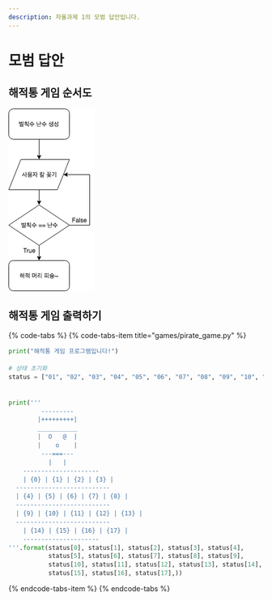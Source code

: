 ```yaml
---
description: 자율과제 1의 모범 답안입니다.
---
```


# 모범 답안

## 해적통 게임 순서도

![&#xD574;&#xC801;&#xD1B5; &#xAC8C;&#xC784; &#xC21C;&#xC11C;&#xB3C4;](../../.gitbook/assets/image%20%2889%29.png)

## 해적통 게임 출력하기

{% code-tabs %}
{% code-tabs-item title="games/pirate\_game.py" %}
```python
print("해적통 게임 프로그램입니다!")

# 상태 초기화
status = ["01", "02", "03", "04", "05", "06", "07", "08", "09", "10", "11", "12", "13", "14", "15", "16", "17", "18"]


print('''
         ---------
        |+++++++++|
        ___________
        |  O   @  |
        |    o    |
         ---===---
           |   |
    ---------------------
    | {0} | {1} | {2} | {3} |
  --------------------------
  | {4} | {5} | {6} | {7} | {8} |
  --------------------------
  | {9} | {10} | {11} | {12} | {13} |
  --------------------------
    | {14} | {15} | {16} | {17} |
    ---------------------
'''.format(status[0], status[1], status[2], status[3], status[4],
           status[5], status[6], status[7], status[8], status[9],
           status[10], status[11], status[12], status[13], status[14],
           status[15], status[16], status[17],))
```
{% endcode-tabs-item %}
{% endcode-tabs %}


